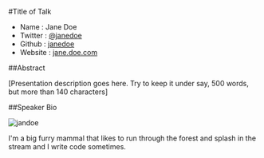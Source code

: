 #Title of Talk

* Name      : Jane Doe
* Twitter   : [@janedoe][]
* Github    : [janedoe][]
* Website   : [jane.doe.com][]

##Abstract

[Presentation description goes here. Try to keep it under say, 500 words, but more than 140 characters]

##Speaker Bio

![jandoe](https://raw.github.com/cascadiajs/2012.cascadiajs.com/master/proposal/images/janedoe.png)

I'm a big furry mammal that likes to run through the forest and splash in the stream and I write code sometimes.

[@janedoe]:http://twitter.com/janedoe
[janedoe]:http://github.com/janedoe
[jane.doe.com]:http://jane.doe.com

